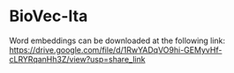 # BioVec-Ita
Word embeddings can be downloaded at the following link: https://drive.google.com/file/d/1RwYADqVO9hi-GEMyvHf-cLRYRqanHh3Z/view?usp=share_link
